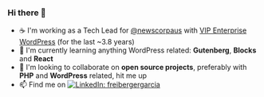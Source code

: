### Hi there 👋

- ☕  I'm working as a Tech Lead for [@newscorpaus](https://github.com/newscorpaus) with [VIP Enterprise WordPress](https://wpvip.com/) (for the last ~3.8 years)
- 🌱 I'm currently learning anything WordPress related: **Gutenberg**, **Blocks** and **React**
- 👯 I'm looking to collaborate on **open source projects**, preferably with **PHP** and **WordPress** related, hit me up
- 📫 Find me on [![LinkedIn: freibergergarcia](https://img.shields.io/badge/-freibergergarcia-blue?style=flat&logo=linkedin&logoColor=white&link=https://www.linkedin.com/in/freibergergarcia/)](https://www.linkedin.com/in/freibergergarcia/)

